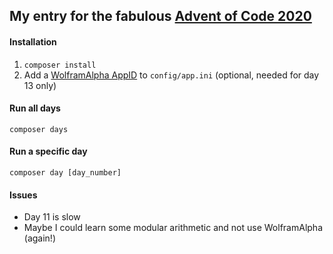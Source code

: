 ## My entry for the fabulous [Advent of Code 2020](https://adventofcode.com/2020/about) ###

#### Installation ####
1. `composer install`
2. Add a [WolframAlpha AppID](https://developer.wolframalpha.com/portal/myapps/) to `config/app.ini` (optional, needed for day 13 only)

#### Run all days ####
`composer days`

#### Run a specific day ####
`composer day [day_number]`

#### Issues ####
- Day 11 is slow
- Maybe I could learn some modular arithmetic and not use WolframAlpha (again!)